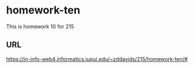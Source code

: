 # homework-ten
 This is homework 10 for 215
 
 ## URL
 https://in-info-web4.informatics.iupui.edu/~zddavids/215/homework-ten/#
